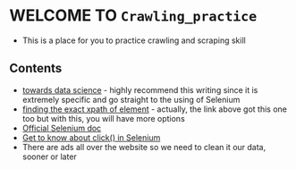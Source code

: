 # WELCOME TO `Crawling_practice`
- This is a place for you to practice crawling and scraping skill

## Contents
- [towards data science](https://towardsdatascience.com/web-scraping-e-commerce-website-using-selenium-1088131c8541) - highly recommend this writing since it is extremely specific and go straight to the using of Selenium
- [finding the exact xpath of element](https://www.guru99.com/xpath-selenium.html) - actually, the link above got this one too but with this, you will have more options 
- [Official Selenium doc](https://selenium-python.readthedocs.io/locating-elements.html)
- [Get to know about click() in Selenium](https://stackoverflow.com/questions/45029240/how-to-find-href-through-class-name-and-click-with-selenium)
- There are ads all over the website so we need to clean it our data, sooner or later 